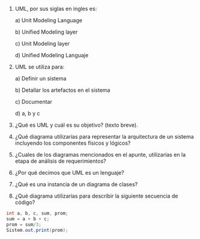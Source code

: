 1. UML, por sus siglas en ingles es:

    a) Unit Modeling Language
    
    b) Unified Modeling layer
    
    c) Unit Modeling layer
    
    d) Unified Modeling Languaje
    
    
2. UML se utiliza para:

    a) Definir un sistema
    
    b) Detallar los artefactos en el sistema
    
    c) Documentar
    
    d) a, b y c

3. ¿Qué es UML y cuál es su objetivo? (texto breve).
4. ¿Qué diagrama utilizarías para representar la arquitectura de un sistema incluyendo los componentes físicos y lógicos? 
5. ¿Cuales de los diagramas mencionados en el apunte, utilizarías en la etapa de análisis de requerimientos?
6. ¿Por qué decimos que UML es un lenguaje?
7. ¿Qué es una instancia de un diagrama de clases?
8. ¿Qué diagrama utilizarías para describir la siguiente secuencia de código?
  ```java
  int a, b, c, sum, prom;
  sum = a + b + c;
  prom = sum/3;
  Sistem.out.print(prom);
  ```
  
